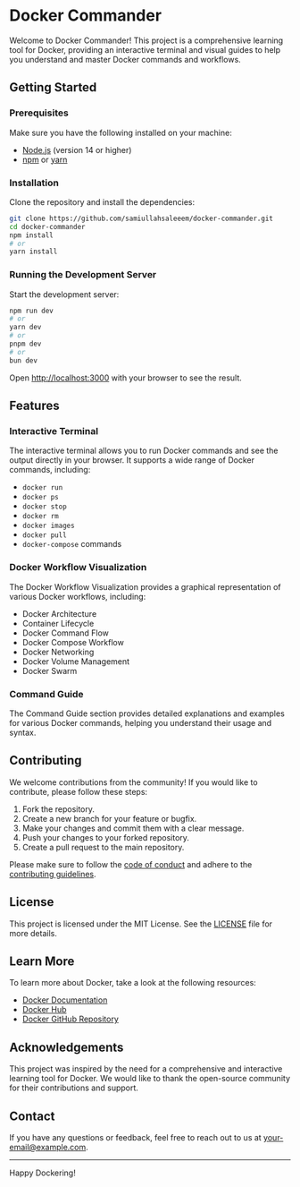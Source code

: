 # Docker Commander

Welcome to Docker Commander! This project is a comprehensive learning tool for Docker, providing an interactive terminal and visual guides to help you understand and master Docker commands and workflows.

## Getting Started

### Prerequisites

Make sure you have the following installed on your machine:

- [Node.js](https://nodejs.org/) (version 14 or higher)
- [npm](https://www.npmjs.com/) or [yarn](https://yarnpkg.com/)

### Installation

Clone the repository and install the dependencies:

```bash
git clone https://github.com/samiullahsaleeem/docker-commander.git
cd docker-commander
npm install
# or
yarn install
```

### Running the Development Server

Start the development server:

```bash
npm run dev
# or
yarn dev
# or
pnpm dev
# or
bun dev
```

Open [http://localhost:3000](http://localhost:3000) with your browser to see the result.

## Features

### Interactive Terminal

The interactive terminal allows you to run Docker commands and see the output directly in your browser. It supports a wide range of Docker commands, including:

- `docker run`
- `docker ps`
- `docker stop`
- `docker rm`
- `docker images`
- `docker pull`
- `docker-compose` commands

### Docker Workflow Visualization

The Docker Workflow Visualization provides a graphical representation of various Docker workflows, including:

- Docker Architecture
- Container Lifecycle
- Docker Command Flow
- Docker Compose Workflow
- Docker Networking
- Docker Volume Management
- Docker Swarm

### Command Guide

The Command Guide section provides detailed explanations and examples for various Docker commands, helping you understand their usage and syntax.

## Contributing

We welcome contributions from the community! If you would like to contribute, please follow these steps:

1. Fork the repository.
2. Create a new branch for your feature or bugfix.
3. Make your changes and commit them with a clear message.
4. Push your changes to your forked repository.
5. Create a pull request to the main repository.

Please make sure to follow the [code of conduct](CODE_OF_CONDUCT.md) and adhere to the [contributing guidelines](CONTRIBUTING.md).

## License

This project is licensed under the MIT License. See the [LICENSE](LICENSE) file for more details.

## Learn More

To learn more about Docker, take a look at the following resources:

- [Docker Documentation](https://docs.docker.com/)
- [Docker Hub](https://hub.docker.com/)
- [Docker GitHub Repository](https://github.com/docker/docker)

## Acknowledgements

This project was inspired by the need for a comprehensive and interactive learning tool for Docker. We would like to thank the open-source community for their contributions and support.

## Contact

If you have any questions or feedback, feel free to reach out to us at [your-email@example.com](mailto:samiullah1701734@example.com).

---

Happy Dockering!
